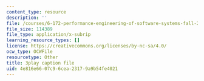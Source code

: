 ```yaml
---
content_type: resource
description: ''
file: /courses/6-172-performance-engineering-of-software-systems-fall-2018/4e816e6607c96cea23179a9b54fe4021_xDKnMXtZKq8.srt
file_size: 114389
file_type: application/x-subrip
learning_resource_types: []
license: https://creativecommons.org/licenses/by-nc-sa/4.0/
ocw_type: OCWFile
resourcetype: Other
title: 3play caption file
uid: 4e816e66-07c9-6cea-2317-9a9b54fe4021
---
```

